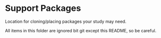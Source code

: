# Support Packages

Location for cloning/placing packages your study may need.

All items in this folder are ignored bit git except this README, so be careful.
